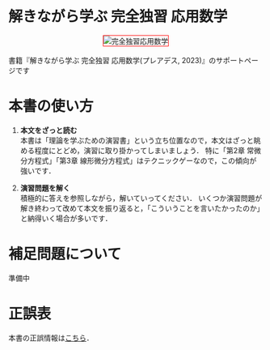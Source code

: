 # 解きながら学ぶ 完全独習 応用数学
<div align="center">
<kbd><img src="./other/カバー表紙デザイン.png" alt="完全独習応用数学" title="完全独習応用数学" width="45%" border="5" style="border: 1px red solid;"></kbd>
</div>
<br>
書籍『解きながら学ぶ  完全独習 応用数学(プレアデス, 2023)』のサポートページです

# 本書の使い方

1. **本文をざっと読む**<br>
本書は「理論を学ぶための演習書」という立ち位置なので，本文はざっと眺める程度にとどめ，演習に取り掛かってしまいましょう．
特に「第2章 常微分方程式」「第3章 線形微分方程式」はテクニックゲーなので，この傾向が強いです．
  
2. **演習問題を解く**<br>
積極的に答えを参照しながら，解いていってください．
いくつか演習問題が解き終わって改めて本文を振り返ると，「こういうことを言いたかったのか」と納得いく場合が多いです．

# 補足問題について
準備中

# 正誤表
本書の正誤情報は[こちら](https://github.com/sol-sun/advanced_mathematics/blob/main/eratta.md)．
